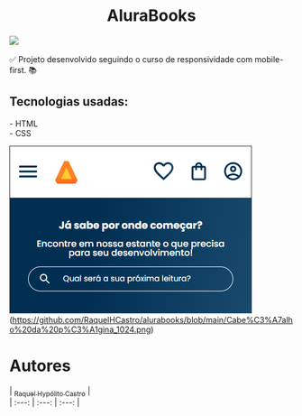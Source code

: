 <h1 align="center"> AluraBooks</h1>
<p align="left">
<img src="http://img.shields.io/static/v1?label=STATUS&message=DONE&color=GREEN&style=for-the-badge"/>
</p>

:white_check_mark: Projeto desenvolvido seguindo o curso de responsividade com mobile-first. :books:

<h2>Tecnologias usadas:</h2>
- HTML <br>
- CSS
<p>

![Cabeçalho da página](https://github.com/RaquelHCastro/alurabooks/blob/main/Cabe%C3%A7alho%20da%20p%C3%A1gina.png)(https://github.com/RaquelHCastro/alurabooks/blob/main/Cabe%C3%A7alho%20da%20p%C3%A1gina_1024.png)

# Autores

| [<sub>Raquel Hypólito Castro</sub>](https://github.com/RaquelHCastro) |  
| :---: | :---: | :---: |

